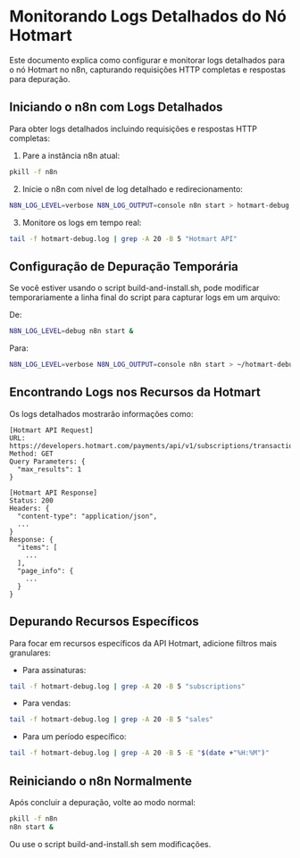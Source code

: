 # Monitorando Logs Detalhados do Nó Hotmart

Este documento explica como configurar e monitorar logs detalhados para o nó Hotmart no n8n, capturando requisições HTTP completas e respostas para depuração.

## Iniciando o n8n com Logs Detalhados

Para obter logs detalhados incluindo requisições e respostas HTTP completas:

1. Pare a instância n8n atual:
```bash
pkill -f n8n
```

2. Inicie o n8n com nível de log detalhado e redirecionamento:
```bash
N8N_LOG_LEVEL=verbose N8N_LOG_OUTPUT=console n8n start > hotmart-debug.log 2>&1 &
```

3. Monitore os logs em tempo real:
```bash
tail -f hotmart-debug.log | grep -A 20 -B 5 "Hotmart API"
```

## Configuração de Depuração Temporária

Se você estiver usando o script build-and-install.sh, pode modificar temporariamente a linha final do script para capturar logs em um arquivo:

De:
```bash
N8N_LOG_LEVEL=debug n8n start &
```

Para:
```bash
N8N_LOG_LEVEL=verbose N8N_LOG_OUTPUT=console n8n start > ~/hotmart-debug.log 2>&1 &
```

## Encontrando Logs nos Recursos da Hotmart

Os logs detalhados mostrarão informações como:

```
[Hotmart API Request]
URL: https://developers.hotmart.com/payments/api/v1/subscriptions/transactions
Method: GET
Query Parameters: {
  "max_results": 1
}

[Hotmart API Response]
Status: 200
Headers: {
  "content-type": "application/json",
  ...
}
Response: {
  "items": [
    ...
  ],
  "page_info": {
    ...
  }
}
```

## Depurando Recursos Específicos

Para focar em recursos específicos da API Hotmart, adicione filtros mais granulares:

- Para assinaturas:
```bash
tail -f hotmart-debug.log | grep -A 20 -B 5 "subscriptions"
```

- Para vendas:
```bash
tail -f hotmart-debug.log | grep -A 20 -B 5 "sales"
```

- Para um período específico:
```bash
tail -f hotmart-debug.log | grep -A 20 -B 5 -E "$(date +"%H:%M")"
```

## Reiniciando o n8n Normalmente

Após concluir a depuração, volte ao modo normal:

```bash
pkill -f n8n
n8n start &
```

Ou use o script build-and-install.sh sem modificações.